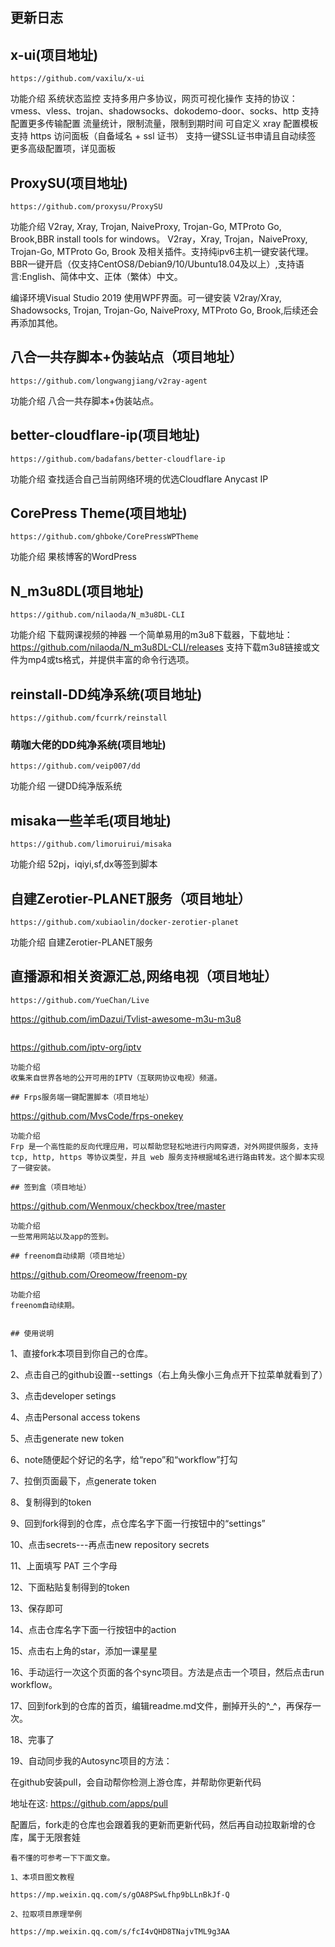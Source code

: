 

## 更新日志


## x-ui(项目地址)
```
https://github.com/vaxilu/x-ui
```
功能介绍
系统状态监控
支持多用户多协议，网页可视化操作
支持的协议：vmess、vless、trojan、shadowsocks、dokodemo-door、socks、http
支持配置更多传输配置
流量统计，限制流量，限制到期时间
可自定义 xray 配置模板
支持 https 访问面板（自备域名 + ssl 证书）
支持一键SSL证书申请且自动续签
更多高级配置项，详见面板

## ProxySU(项目地址)
```
https://github.com/proxysu/ProxySU
```
功能介绍
V2ray, Xray, Trojan, NaiveProxy, Trojan-Go, MTProto Go, Brook,BBR install tools for windows。
V2ray，Xray, Trojan，NaiveProxy, Trojan-Go, MTProto Go, Brook 及相关插件。支持纯ipv6主机一键安装代理。
BBR一键开启（仅支持CentOS8/Debian9/10/Ubuntu18.04及以上）,支持语言:English、简体中文、正体（繁体）中文。

编译环境Visual Studio 2019 使用WPF界面。可一键安装 V2ray/Xray, Shadowsocks, Trojan, Trojan-Go, NaiveProxy, 
MTProto Go, Brook,后续还会再添加其他。

## 八合一共存脚本+伪装站点（项目地址）
```
https://github.com/longwangjiang/v2ray-agent
```
功能介绍
八合一共存脚本+伪装站点。

## better-cloudflare-ip(项目地址)
```
https://github.com/badafans/better-cloudflare-ip
```
功能介绍
查找适合自己当前网络环境的优选Cloudflare Anycast IP

## CorePress Theme(项目地址)
```
https://github.com/ghboke/CorePressWPTheme
```
功能介绍
果核博客的WordPress

## N_m3u8DL(项目地址)
```
https://github.com/nilaoda/N_m3u8DL-CLI
```
功能介绍
下载网课视频的神器
一个简单易用的m3u8下载器，下载地址：https://github.com/nilaoda/N_m3u8DL-CLI/releases
支持下载m3u8链接或文件为mp4或ts格式，并提供丰富的命令行选项。

## reinstall-DD纯净系统(项目地址)
```
https://github.com/fcurrk/reinstall
```
### 萌咖大佬的DD纯净系统(项目地址)
```
https://github.com/veip007/dd
```
功能介绍
一键DD纯净版系统

## misaka一些羊毛(项目地址)
```
https://github.com/limoruirui/misaka
```
功能介绍
52pj，iqiyi,sf,dx等签到脚本

## 自建Zerotier-PLANET服务（项目地址）
```
https://github.com/xubiaolin/docker-zerotier-planet
```
功能介绍
自建Zerotier-PLANET服务

## 直播源和相关资源汇总,网络电视（项目地址）
```
https://github.com/YueChan/Live
```
https://github.com/imDazui/Tvlist-awesome-m3u-m3u8
```
```
https://github.com/iptv-org/iptv
```
功能介绍
收集来自世界各地的公开可用的IPTV（互联网协议电视）频道。

## Frps服务端一键配置脚本（项目地址）
```
https://github.com/MvsCode/frps-onekey
```
功能介绍
Frp 是一个高性能的反向代理应用，可以帮助您轻松地进行内网穿透，对外网提供服务，支持 tcp, http, https 等协议类型，并且 web 服务支持根据域名进行路由转发。这个脚本实现了一键安装。

## 签到盒（项目地址）
```
https://github.com/Wenmoux/checkbox/tree/master
```
功能介绍
一些常用网站以及app的签到。

## freenom自动续期（项目地址）
```
https://github.com/Oreomeow/freenom-py
```
功能介绍
freenom自动续期。


## 使用说明
```
1、直接fork本项目到你自己的仓库。

2、点击自己的github设置--settings（右上角头像小三角点开下拉菜单就看到了）

3、点击developer setings

4、点击Personal access tokens

5、点击generate new token

6、note随便起个好记的名字，给“repo”和“workflow”打勾

7、拉倒页面最下，点generate token

8、复制得到的token

9、回到fork得到的仓库，点仓库名字下面一行按钮中的“settings”

10、点击secrets---再点击new repository secrets

11、上面填写 PAT 三个字母

12、下面粘贴复制得到的token

13、保存即可

14、点击仓库名字下面一行按钮中的action

15、点击右上角的star，添加一课星星

16、手动运行一次这个页面的各个sync项目。方法是点击一个项目，然后点击run workflow。

17、回到fork到的仓库的首页，编辑readme.md文件，删掉开头的^_^，再保存一次。

18、完事了

19、自动同步我的Autosync项目的方法：


在github安装pull，会自动帮你检测上游仓库，并帮助你更新代码

地址在这: https://github.com/apps/pull

配置后，fork走的仓库也会跟着我的更新而更新代码，然后再自动拉取新增的仓库，属于无限套娃

```
看不懂的可参考一下下面文章。

1、本项目图文教程

https://mp.weixin.qq.com/s/gOA8PSwLfhp9bLLnBkJf-Q

2、拉取项目原理举例

https://mp.weixin.qq.com/s/fcI4vQHD8TNajvTML9g3AA



